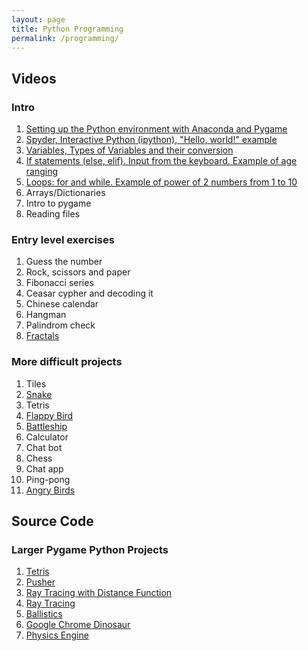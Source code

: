 ```yaml
---
layout: page
title: Python Programming
permalink: /programming/
---
```


## Videos

### Intro
1. [Setting up the Python environment with Anaconda and Pygame]( https://www.youtube.com/watch?v=4NH6UitQrtk )
2. [Spyder, Interactive Python (ipython), "Hello, world!" example]( https://youtu.be/9-atTbLDQQ8 )
3. [Variables, Types of Variables and their conversion]( https://youtu.be/sQZixy3oKmQ )
4. [If statements (else, elif). Input from the keyboard. Example of age ranging]( https://youtu.be/VVsHdVArxbo )
5. [Loops: for and while. Example of power of 2 numbers from 1 to 10]( https://youtu.be/FXcdv4X0Yqk )
6. Arrays/Dictionaries
7. Intro to pygame 
8. Reading files

### Entry level exercises
1. Guess the number
2. Rock, scissors and paper
3. Fibonacci series
4. Ceasar cypher and decoding it
5. Chinese calendar
6. Hangman
7. Palindrom check
8. [Fractals](https://github.com/shurikkuzmin/Fractals)

### More difficult projects
1. Tiles
2. [Snake](https://github.com/shurikkuzmin/Snake)
3. Tetris
4. [Flappy Bird](https://github.com/shurikkuzmin/FlappyBird)
5. [Battleship](https://github.com/shurikkuzmin/Battleship)
6. Calculator
7. Chat bot
8. Chess
9. Chat app
10. Ping-pong
11. [Angry Birds](https://github.com/shurikkuzmin/AngryBirds)

## Source Code
### Larger Pygame Python Projects
1. [Tetris](https://github.com/shurikkuzmin/Tetris)
2. [Pusher](https://github.com/shurikkuzmin/Pusher)
3. [Ray Tracing with Distance Function](https://github.com/shurikkuzmin/RayTracingDistance)
4. [Ray Tracing](https://github.com/shurikkuzmin/RayTracing)
5. [Ballistics](https://github.com/shurikkuzmin/Ballistics)
6. [Google Chrome Dinosaur](https://github.com/shurikkuzmin/ProgrammingCourse2018)
7. [Physics Engine](https://github.com/shurikkuzmin/PhysicsEngine2D)
